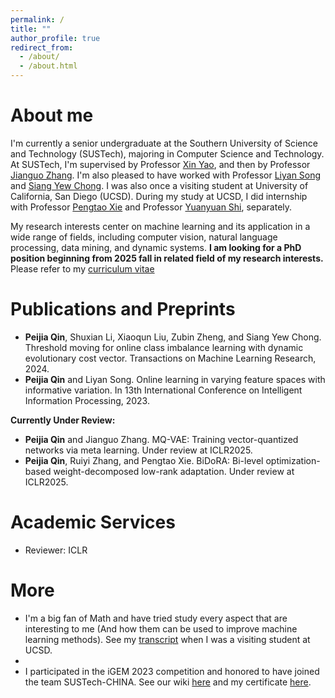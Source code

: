```yaml
---
permalink: /
title: ""
author_profile: true
redirect_from: 
  - /about/
  - /about.html
---
```


# About me
I'm currently a senior undergraduate at the Southern University of Science and Technology (SUSTech), majoring in Computer Science and Technology.
At SUSTech, I'm supervised by Professor [Xin Yao](https://www.cs.bham.ac.uk/~xin/), and then by Professor [Jianguo Zhang](https://www.sustech.edu.cn/en/faculties/zhangjianguo.html).
I'm also pleased to have worked with Professor [Liyan Song](https://sunnysong14.github.io/) and [Siang Yew Chong](https://scholar.google.com/citations?user=cI4Rf8cAAAAJ&hl=en).
I was also once a visiting student at University of California, San Diego (UCSD).
During my study at UCSD, I did internship with Professor [Pengtao Xie](https://pengtaoxie.github.io/) and Professor [Yuanyuan Shi](https://yyshi.eng.ucsd.edu/), separately.

My research interests center on machine learning and its application in a wide range of fields, including computer vision, natural language processing, data mining, and dynamic systems.
**I am looking for a PhD position beginning from 2025 fall in related field of my research interests.**
Please refer to my [curriculum vitae](https://t2ance.github.io/files/Curriculum-Vitae.pdf)

# Publications and Preprints

- **Peijia Qin**, Shuxian Li, Xiaoqun Liu, Zubin Zheng, and Siang Yew Chong. Threshold moving for online class
imbalance learning with dynamic evolutionary cost vector. Transactions on Machine Learning Research, 2024.
- **Peijia Qin** and Liyan Song. Online learning in varying feature spaces with informative variation. In 13th International Conference on Intelligent Information Processing, 2023.


**Currently Under Review:**

- **Peijia Qin** and Jianguo Zhang. MQ-VAE: Training vector-quantized networks via meta learning. Under
review at ICLR2025.
- **Peijia Qin**, Ruiyi Zhang, and Pengtao Xie. BiDoRA: Bi-level optimization-based weight-decomposed low-rank
adaptation. Under review at ICLR2025.

# Academic Services
- Reviewer: ICLR

# More
- I'm a big fan of Math and have tried study every aspect that are interesting to me (And how them can be used to improve machine learning methods).
See my [transcript](https://t2ance.github.io/files/Transcript-UCSD.pdf) when I was a visiting student at UCSD.   
- 
- I participated in the iGEM 2023 competition and honored to have joined the team SUSTech-CHINA.
See our wiki [here](https://2023.igem.wiki/sustech-china/) and my certificate [here](https://t2ance.github.io/files/igem-2023-certificates.pdf).